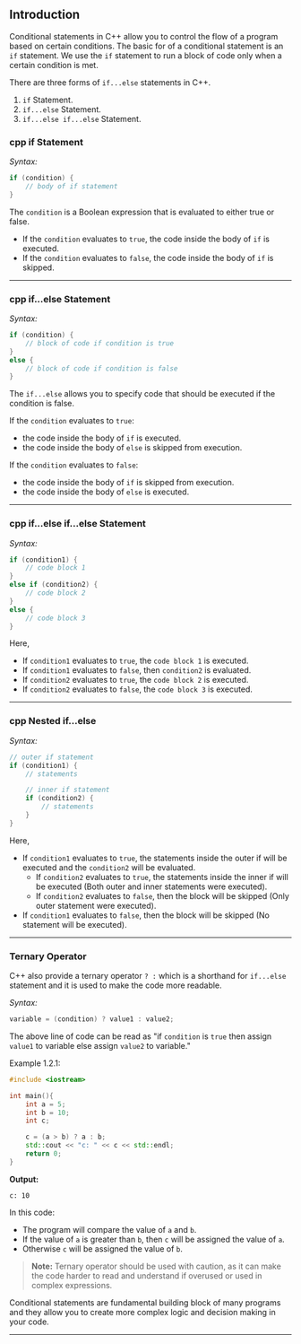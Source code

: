 ## Introduction

Conditional statements in C++ allow you to control the flow of a program based on certain conditions. The basic for of a conditional statement is an `if` statement. We use the `if` statement to run a block of code only when a certain condition is met.

There are three forms of `if...else` statements in C++.

1. `if` Statement.
2. `if...else` Statement.
3. `if...else if...else` Statement.

### cpp if Statement

*Syntax:*

```cpp
if (condition) {
	// body of if statement
}
```

The `condition` is a Boolean expression that is evaluated to either true or false.
- If the `condition` evaluates to `true`, the code inside the body of `if` is executed.
- If the `condition` evaluates to `false`, the code inside the body of `if` is skipped.

---
### cpp if...else Statement

_Syntax:_

```cpp
if (condition) {
	// block of code if condition is true
}
else {
	// block of code if condition is false
}
```

The `if...else` allows you to specify code that should be executed if the condition is false.

If the `condition` evaluates to `true`:
- the code inside the body of `if` is executed.
- the code inside the body of `else` is skipped from execution.

If the `condition` evaluates to `false`:
- the code inside the body of `if` is skipped from execution.
- the code inside the body of `else` is executed.

---
### cpp if...else if...else Statement

_Syntax:_

```cpp
if (condition1) {
	// code block 1
}
else if (condition2) {
	// code block 2
}
else {
	// code block 3
}
```

Here,

- If `condition1` evaluates to `true`, the `code block 1` is executed.
- If `condition1` evaluates to `false`, then `condition2` is evaluated.
- If `condition2` evaluates to `true`, the `code block 2` is executed.
- If `condition2` evaluates to `false`, the `code block 3` is executed.

---
### cpp Nested if...else

_Syntax:_

```cpp
// outer if statement
if (condition1) {
	// statements

	// inner if statement
	if (condition2) {
		// statements
	}
}
```

Here,

- If `condition1` evaluates to `true`, the statements inside the outer if will be executed and the `condition2` will be evaluated.
	- If `condition2` evaluates to `true`, the statements inside the inner if will be executed (Both outer and inner statements were executed).
	- If `condition2` evaluates to `false`, then the block will be skipped (Only outer statement were executed).
- If `condition1` evaluates to `false`, then the block will be skipped (No statement will be executed).

---
### Ternary Operator

C++ also provide a ternary operator `? :` which is a shorthand for `if...else` statement and it is used to make the code more readable.

_Syntax:_

```cpp
variable = (condition) ? value1 : value2;
```

The above line of code can be read as "if `condition` is `true` then assign `value1` to variable else assign `value2` to variable."

Example 1.2.1:

```cpp
#include <iostream>

int main(){
    int a = 5;
    int b = 10;
    int c;

    c = (a > b) ? a : b;
    std::cout << "c: " << c << std::endl;
    return 0;
}
```

**Output:**

```
c: 10
```

In this code:

- The program will compare the value of `a` and `b`.
- If the value of `a` is greater than `b`, then `c` will be assigned the value of `a`.
- Otherwise `c` will be assigned the value of `b`.

> **Note:** Ternary operator should be used with caution, as it can make the code harder to read and understand if overused or used in complex expressions.

Conditional statements are fundamental building block of many programs and they allow you to create more complex logic and decision making in your code.

---